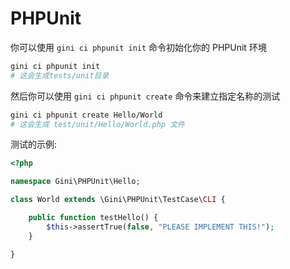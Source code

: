 # PHPUnit

你可以使用 `gini ci phpunit init` 命令初始化你的 PHPUnit 环境

```bash
gini ci phpunit init
# 这会生成tests/unit目录
```

然后你可以使用 `gini ci phpunit create` 命令来建立指定名称的测试

```bash
gini ci phpunit create Hello/World
# 这会生成 test/unit/Hello/World.php 文件
```

测试的示例:

```php
<?php

namespace Gini\PHPUnit\Hello;

class World extends \Gini\PHPUnit\TestCase\CLI {

    public function testHello() {
        $this->assertTrue(false, "PLEASE IMPLEMENT THIS!");
    }

}
```



